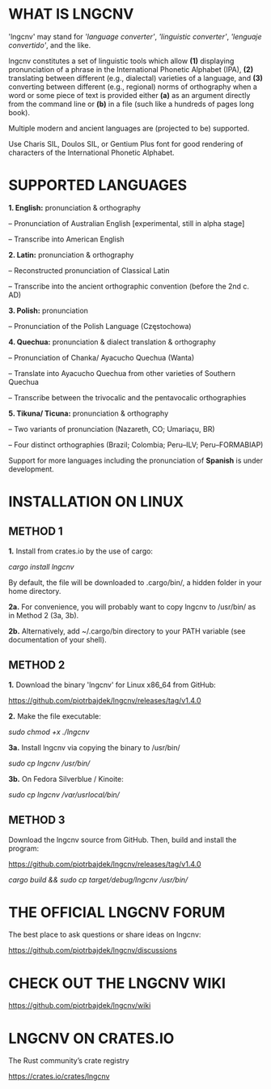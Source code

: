 # WHAT IS LNGCNV

'lngcnv' may stand for _'language converter'_, _'linguistic converter'_, _'lenguaje convertido'_, and the like.

lngcnv constitutes a set of linguistic tools which allow **(1)** displaying pronunciation of a phrase in the International Phonetic Alphabet (IPA), **(2)** translating between different (e.g., dialectal) varieties of a language, and **(3)** converting between different (e.g., regional) norms of orthography when a word or some piece of text is provided either **(a)** as an argument directly from the command line or **(b)** in a file (such like a hundreds of pages long book).

Multiple modern and ancient languages are (projected to be) supported.

Use Charis SIL, Doulos SIL, or Gentium Plus font for good rendering of characters of the International Phonetic Alphabet.

# SUPPORTED LANGUAGES

**1. English:** pronunciation & orthography

– Pronunciation of Australian English [experimental, still in alpha stage]

– Transcribe into American English

**2. Latin:** pronunciation & orthography

– Reconstructed pronunciation of Classical Latin

– Transcribe into the ancient orthographic convention (before the 2nd c. AD)

**3. Polish:** pronunciation

– Pronunciation of the Polish Language (Częstochowa)

**4. Quechua:** pronunciation & dialect translation & orthography

– Pronunciation of Chanka/ Ayacucho Quechua (Wanta)

– Translate into Ayacucho Quechua from other varieties of Southern Quechua

– Transcribe between the trivocalic and the pentavocalic orthographies

**5. Tikuna/ Ticuna:** pronunciation & orthography

– Two variants of pronunciation (Nazareth, CO; Umariaçu, BR)

– Four distinct orthographies (Brazil; Colombia; Peru–ILV; Peru–FORMABIAP)

Support for more languages including the pronunciation of **Spanish** is under development.

# INSTALLATION ON LINUX

## METHOD 1

**1.** Install from crates.io by the use of cargo:

_cargo install lngcnv_

By default, the file will be downloaded to .cargo/bin/, a hidden folder in your home directory.

**2a.** For convenience, you will probably want to copy lngcnv to /usr/bin/ as in Method 2 (3a, 3b).

**2b.** Alternatively, add ~/.cargo/bin directory to your PATH variable (see documentation of your shell).

## METHOD 2

**1.** Download the binary 'lngcnv' for Linux x86_64 from GitHub:

https://github.com/piotrbajdek/lngcnv/releases/tag/v1.4.0

**2.** Make the file executable:

_sudo chmod +x ./lngcnv_

**3a.** Install lngcnv via copying the binary to /usr/bin/

_sudo cp lngcnv /usr/bin/_

**3b.** On Fedora Silverblue / Kinoite:

_sudo cp lngcnv /var/usrlocal/bin/_

## METHOD 3

Download the lngcnv source from GitHub. Then, build and install the program:

https://github.com/piotrbajdek/lngcnv/releases/tag/v1.4.0

_cargo build && sudo cp target/debug/lngcnv /usr/bin/_

# THE OFFICIAL LNGCNV FORUM

The best place to ask questions or share ideas on lngcnv:

https://github.com/piotrbajdek/lngcnv/discussions

# CHECK OUT THE LNGCNV WIKI

https://github.com/piotrbajdek/lngcnv/wiki

# LNGCNV ON CRATES.IO

The Rust community’s crate registry

https://crates.io/crates/lngcnv
